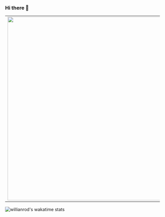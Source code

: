 ### Hi there 👋

<!--
**Fayst2D/Fayst2D** is a ✨ _special_ ✨ repository because its `README.md` (this file) appears on your GitHub profile.

Here are some ideas to get you started:

- 🔭 I’m currently working on ...
- 🌱 I’m currently learning ...
- 👯 I’m looking to collaborate on ...
- 🤔 I’m looking for help with ...
- 💬 Ask me about ...
- 📫 How to reach me: ...
- 😄 Pronouns: ...
- ⚡ Fun fact: ...
-->
<p align="center">
<table>
  <tr>
      <td><img align="left" width=600px src ="https://github-readme-stats.vercel.app/api?username=Fayst2D&show_icons=true&hide_border=true&theme=dark"/</td>
      <td><img width=600px src ="https://github-readme-stats.vercel.app/api/top-langs/?username=Fayst2D&layout=compact&hide=QMake&hide_border=true&theme=dark"/></td>
  </tr>   
</table>
</p>





![willianrod's wakatime stats](https://github-readme-stats.vercel.app/api/wakatime?username=Fayst2D&theme=radical)

